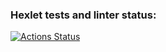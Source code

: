 ### Hexlet tests and linter status:
[![Actions Status](https://github.com/Jickx/python-project-52/actions/workflows/hexlet-check.yml/badge.svg)](https://github.com/Jickx/python-project-52/actions)